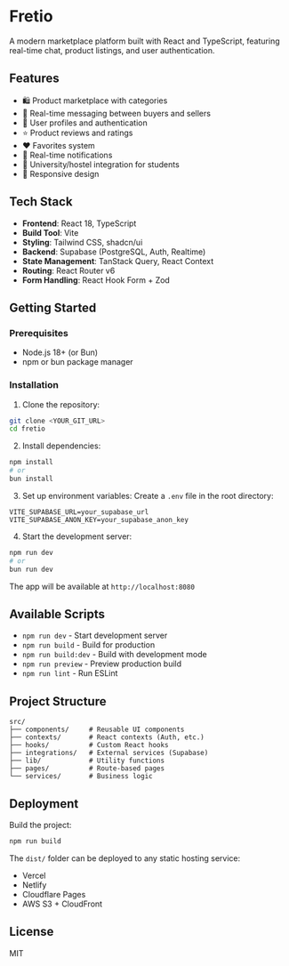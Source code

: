 # Fretio

A modern marketplace platform built with React and TypeScript, featuring real-time chat, product listings, and user authentication.

## Features

- 🛍️ Product marketplace with categories
- 💬 Real-time messaging between buyers and sellers
- 👤 User profiles and authentication
- ⭐ Product reviews and ratings
- ❤️ Favorites system
- 🔔 Real-time notifications
- 🏫 University/hostel integration for students
- 📱 Responsive design

## Tech Stack

- **Frontend**: React 18, TypeScript
- **Build Tool**: Vite
- **Styling**: Tailwind CSS, shadcn/ui
- **Backend**: Supabase (PostgreSQL, Auth, Realtime)
- **State Management**: TanStack Query, React Context
- **Routing**: React Router v6
- **Form Handling**: React Hook Form + Zod

## Getting Started

### Prerequisites

- Node.js 18+ (or Bun)
- npm or bun package manager

### Installation

1. Clone the repository:
```bash
git clone <YOUR_GIT_URL>
cd fretio
```

2. Install dependencies:
```bash
npm install
# or
bun install
```

3. Set up environment variables:
Create a `.env` file in the root directory:
```env
VITE_SUPABASE_URL=your_supabase_url
VITE_SUPABASE_ANON_KEY=your_supabase_anon_key
```

4. Start the development server:
```bash
npm run dev
# or
bun run dev
```

The app will be available at `http://localhost:8080`

## Available Scripts

- `npm run dev` - Start development server
- `npm run build` - Build for production
- `npm run build:dev` - Build with development mode
- `npm run preview` - Preview production build
- `npm run lint` - Run ESLint

## Project Structure

```
src/
├── components/     # Reusable UI components
├── contexts/       # React contexts (Auth, etc.)
├── hooks/          # Custom React hooks
├── integrations/   # External services (Supabase)
├── lib/            # Utility functions
├── pages/          # Route-based pages
└── services/       # Business logic
```

## Deployment

Build the project:
```bash
npm run build
```

The `dist/` folder can be deployed to any static hosting service:
- Vercel
- Netlify
- Cloudflare Pages
- AWS S3 + CloudFront

## License

MIT
